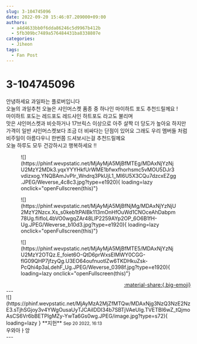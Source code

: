 ```yaml
---
slug: 3-104745096
date: 2022-09-20 15:46:07.209000+09:00
authors:
  - a4d4633bb0f6dda86246c5d9967b412b
  - 5fb309bc7489a576484431ba8338807e
categories:
  - Jiheon
tags:
  - Fan Post
---
```


# 3-104745096

<div class="post-container" markdown="1">
<div class="content-container md-sidebar__scrollwrap" markdown="1">

안녕하세요 과일파는 플로버입니다 <br>오늘의 과일추천 오늘은 샤인머스켓 품종 중 하나인 마이하트 포도 추천드릴께요 !<br>마이하트 포도는 레드포도 레드샤인 하트포도 라고도 불리며<br>맛은 샤인머스켓과 비슷하거나 17브릭스 이상으로 아주 살짝 더 당도가 높아요 하지만 가격이 일반 샤인머스켓보다 조금 더 비싸다는 단점이 있어요 그래도 우리 멤버들 처럼 비주일이 아름다우니 한번쯤 드셔보시는걸 추천드릴께요<br>오늘 하루도 모두 건강하시고 행복하세요 !!<br>
<figure markdown="1">
![](https://phinf.wevpstatic.net/MjAyMjA5MjBfMTEg/MDAxNjYzNjU2MzY2MDk3.yqxYYYHkfUrWME1bfwxfhorhsmc5vMOU5DJr3vdizxog.YNQBAmJvPIr_Wndrq3PkUjL1_Ml6U5X3CQu7dzcxEZgg.JPEG/Weverse_4c8c3.jpg?type=e1920){ loading=lazy onclick="openFullscreen(this)"}
</figure>

<figure markdown="1">
![](https://phinf.wevpstatic.net/MjAyMjA5MjBfNjMg/MDAxNjYzNjU2MzY2Nzcx.Xs_s0keb1tPAIBk113mOnHfOuWd1CNOceAhDabpm78Ug.flifIoL4bVO0wgqZAr48LIP2259AYp2OP_6O6B1fH-Ug.JPEG/Weverse_b10d3.jpg?type=e1920){ loading=lazy onclick="openFullscreen(this)"}
</figure>

<figure markdown="1">
![](https://phinf.wevpstatic.net/MjAyMjA5MjBfMTE5/MDAxNjYzNjU2MzY2OTQz.E_foiet6O-QtD6prWxsEIMWY0CGG-flG09QHP7jfzyQg.U3EO64oufnuotlZw6TKDHkuZsk-PcQhi4p3aLdehF_Ug.JPEG/Weverse_0398f.jpg?type=e1920){ loading=lazy onclick="openFullscreen(this)"}
</figure>


</div>
</div>

<div style="text-align: right;" markdown="1">
<a href="https://weverse.io/fromis9/fanpost/3-104745096" style="text-align: right;">:material-share:{.big-emoji}</a>
</div>
---

<div class="comments-container md-sidebar__scrollwrap" markdown="1">
<div class="comment" markdown="1">
<div class='id-container' markdown="1">
![](https://phinf.wevpstatic.net/MjAyMzA2MjZfMTQw/MDAxNjg3NzQ3NzE2NzE3.sTjhSGjoy3v4YWgOusaUyTJCAiIDDI34b7SBTjVAeUIg.TVETBI6wZ_tQjmoAsCS6Vr6bBETPlgMZy-YwTa6Gs0wg.JPEG/image.jpg?type=s72){ loading=lazy }
**<span class="artist">지헌</span>** <small>Sep 20 2022, 16:13</small><br>
</div>
<div class='comment-body' markdown="1">
우와아ㅏ앙
</div>
</div>
</div>
---
